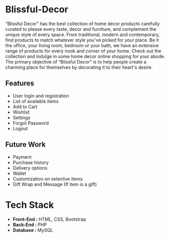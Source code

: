 # Blissful-Decor

“Blissful Decor” has the best collection of home decor products carefully curated to please every taste, decor and furniture, and complement the unique style of every space. From traditional, modern and contemporary, find products to match whatever style you've picked for your place. Be it the office, your living room, bedroom or your bath, we have an extensive range of products for every nook and corner of your home. Check out the collection and indulge in some home decor online shopping for your abode.
The primary objective of “Blissful Decor” is to help people create a charming place for themselves by decorating it to their heart's desire.



## Features 

* User login and registration 
* List of available items
* Add to Cart 
* Wishlist
* Settings
* Forgot Password 
* Logout 


## Future Work

* Payment
* Purchase history
* Delivery options
* Wallet
* Customization on selective items
* Gift Wrap and Message (If item is a gift)

# Tech Stack
* **Front-End :** HTML, CSS, Bootstrap
* **Back-End :** PHP
*  **Database :** MySQL 
